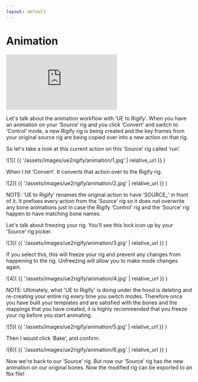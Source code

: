 ```yaml
---
layout: default
---
```


# Animation

<iframe src="https://www.youtube.com/embed/r3ORukeV_70" frameborder="0" allow="accelerometer; autoplay; clipboard-write; encrypted-media; gyroscope; picture-in-picture" allowfullscreen></iframe>

Let's talk about the animation workflow with ‘UE to Rigify’. When you have an animation on your ‘Source’ rig and you click ‘Convert’ and switch to ‘Control’ mode, a new Rigify rig is being created and the key frames from your original source rig are being copied over into a new action on that rig.


So let's take a look at this current action on this ‘Source’ rig called ‘run’.

![1]( {{ '/assets/images/ue2rigify/animation/1.jpg' | relative_url }} )

When I hit ‘Convert’. It converts that action over to the Rigify rig.

![2]( {{ '/assets/images/ue2rigify/animation/2.jpg' | relative_url }} )

NOTE:
‘UE to Rigify’ renames the original action to have ‘SOURCE_’ in front of it. It prefixes every action from the ‘Source’ rig so it does not overwrite any bone animations just in case the Rigify ‘Control’ rig and the ‘Source’ rig happen to have matching bone names.

Let's talk about freezing your rig. You'll see this lock icon up by your ‘Source’ rig picker.

![3]( {{ '/assets/images/ue2rigify/animation/3.jpg' | relative_url }} )

If you select this, this will freeze your rig and prevent any changes from happening to the rig. Unfreezing will allow you to make mode changes again. 

![4]( {{ '/assets/images/ue2rigify/animation/4.jpg' | relative_url }} )

NOTE:
Ultimately, what 'UE to Rigify' is doing under the hood is deleting and re-creating your entire rig every time you switch modes. Therefore once you have built your templates and are satisfied with the bones and the mappings that you have created, it is highly recommended that you freeze your rig before you start animating.

![5]( {{ '/assets/images/ue2rigify/animation/5.jpg' | relative_url }} )

Then I would click ‘Bake’, and confirm.

![6]( {{ '/assets/images/ue2rigify/animation/6.jpg' | relative_url }} )

Now we're back to our ‘Source’ rig. But now our ‘Source’ rig has the new animation on our original bones. Now the modified rig can be exported to an fbx file!